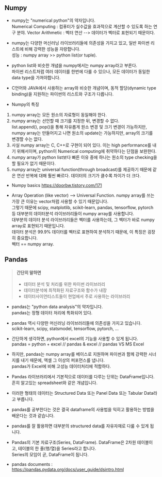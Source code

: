## Numpy

- numpy는 "numerical python"의 약자입니다.  
Numerical Computing : 컴퓨터가 실수값을 효과적으로 계산할 수 있도록 하는 연구 분야. Vector Arithmetic : 벡터 연산 --> 데이터가 벡터로 표현되기 때문이다.  
  
- numpy는 다양한 머신러닝 라이브러리들에 의존성을 가지고 있고, 일반 파이썬 리스트에 비해 강력한 성능을 자랑합니다.  
성능 : numpy array >> python list(or tuple). 
  
- python list와 비슷한 개념을 numpy에서는 numpy array라고 부른다.  
파이썬 리스트처럼 여러 데이터를 한번에 다룰 수 있으나, 모든 데이터가 동일한 data type을 가져야합니다.  
  
- C언어와 JAVA에서 사용하는 array와 비슷한 개념이며, 동적 할당(dynamic type binding)을 지원하는 파이썬의 리스트와 구조가 다릅니다.  
  
- Numpy의 특징  
1) numpy array는 모든 원소의 자료형이 동일해야 한다.
2) numpy array는 선언할 때 크기를 지정한 뒤, 변경할 수 없다.  
list.append(), pop()을 통해 자유롭게 원소 변경 및 크기 변경이 가능하지만, numpy array는 만들어지고 나면 원소의 update는 가능하지만, array의 크기를 변경할 수는 없다.
3) 사실 numpy array는 C, C++로 구현이 되어 있다. 이는 high performance를 내기 위해서이며, python이 Numerical computing에 취약하다는 단점을 보완한다.
4) numpy array가 python list보다 빠른 이유 중에 하나는 원소의 type checking을 할 필요가 없기 때문이다.
5) numpy array는 universal function(through broadcast)를 제공하기 때문에 같은 연산 반복에 대해 훨씬 빠르다. 데이터의 크기가 클수록 차이가 더 크다.

- Numpy basics
https://doorbw.tistory.com/171

-  Array Operation (like vector) --> Universal Function. 
numpy array를 쓰는 가장 큰 이유는 vector처럼 사용할 수 있기 때문입니다.  
그렇기 때문에 scipy, matplotlib, scikit-learn, pandas, tensorflow, pytorch 등 대부분의 데이터분석 라이브러리들이 numpy array를 사용합니다.  
대부분의 데이터 분석 라이브러리들은 벡터를 사용하는데, 그 벡터가 바로 numpy array로 표현되기 때문입니다.  
데이터 분석은 99.9% 데이터를 벡터로 표현하여 분석하기 때문에, 이 특징은 굉장히 중요합니다.  
벡터 == numpy array. 
  
  
  
## Pandas
> #### 간단히 말하면  
> - 데이터 분석 및 처리를 위한 파이썬 라이브러리  
> - 데이터분석에 최적화된 자료구조와 함수가 내장  
> - 데이터사이언티스트들이 현업에서 주로 사용하는 라이브러리  
  
  
- pandas는 "python data analysis"의 약자입니다.  
pandas는 정형 데이터 처리에 특화되어 있다.  

- pandas 역시 다양한 머신러닝 라이브러리들에 의존성을 가지고 있습니다.  
scikit-learn, scipy, statsmodel, tensorflow, pytorch, ...
  
- 간단하게 생각하면, python에서 excel의 기능을 사용할 수 있게 됩니다.  
pandas = python + excel // pandas & excel // pandas VS MS Excel
  
- 하지만, pandas는 numpy array를 베이스로 지원하며 파이썬과 함께 강력한 시너지를 내기 때문에, 엑셀 그 이상의 퍼포먼스를 냅니다.  
pandas가 Excel에 비해 고성능 데이터처리에 적합하다.
- Pandas 라이브러리에서 기본적으로 데이터를 다루는 단위는 DataFrame입니다. 흔히 알고있는 spreadsheet와 같은 개념입니다.  
- 이러한 형태의 데이터는 Structured Data 또는 Panel Data 또는 Tabular Data라고 부릅니다.
- pandas를 공부한다는 것은 결국 dataframe의 사용법을 익히고 활용하는 방법을 배운다는 것과 같습니다.
- pandas를 잘 활용하면 대부분의 structured data를 자유자재로 다룰 수 있게 됩니다.  
- Pandas의 기본 자료구조(Series, DataFrame). 
DataFrame은 2차원 테이블이고, 테이블의 한 줄(행/열)을 Series라고 합니다.  
Series의 모임이 곧, DataFrame이 됩니다.  
- pandas documents : https://pandas.pydata.org/docs/user_guide/dsintro.html


